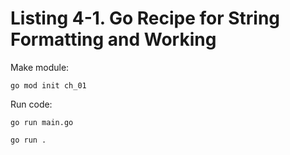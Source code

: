 # Listing 4-1. Go Recipe for String Formatting and Working
Make module:

```
go mod init ch_01 
```

Run code:

```
go run main.go
```

```
go run .
```